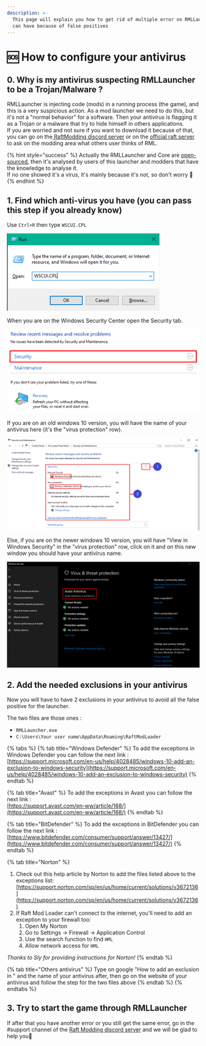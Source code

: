 ```yaml
---
description: >-
  This page will explain you how to get rid of multiple error on RMLLauncher you
  can have because of false positives
---
```


# 🆘 How to configure your antivirus

## 0. Why is my antivirus suspecting RMLLauncher to be a Trojan/Malware ?

RMLLauncher is injecting code (mods) in a running process (the game), and this is a very suspicious action. As a mod launcher we need to do this, but it's not a "normal behavior" for a software. Then your antivirus is flagging it as a Trojan or a malware that try to hide himself in others applications.\
If you are worried and not sure if you want to download it because of that, you can go on the[ RaftModding discord server](https://discord.gg/r83T8Q) or on the [official raft server](https://discord.gg/raft) to ask on the modding area what others user thinks of RML.

{% hint style="success" %}
Actually the RMLLauncher and Core are [open-sourced](https://gitlab.com/TeKGameR950/HyTeKModLoader), then it's analysed by users of this launcher and modders that have the knowledge to analyse it.\
If no one showed it's a virus, it's mainly because it's not, so don't worry 🙂
{% endhint %}

## 1. Find which anti-virus you have (you can pass this step if you already know)

Use `Ctrl+R` then type `WSCUI.CPL`

![](<../.gitbook/assets/image (4).png>)

When you are on the Windows Security Center open the Security tab.

![](<../.gitbook/assets/image (5) (1).png>)

If you are on an old windows 10 version, you will have the name of your antivirus here (it's the "virus protection" row).

![Exemple for Windows Defender antivirus](<../.gitbook/assets/image (2).png>)

Else, if you are on the newer windows 10 version, you will have "View in Windows Security" in the "virus protection" row, click on it and on this new window you should have your antivirus name.

![Exemple for Avast antivirus](<../.gitbook/assets/image (3).png>)

## 2. Add the needed exclusions in your antivirus

Now you will have to have 2 exclusions in your antivirus to avoid all the false positive for the launcher.

The two files are those ones :

* `RMLLauncher.exe`
* `C:\Users\Your user name\AppData\Roaming\RaftModLoader`

{% tabs %}
{% tab title="Windows Defender" %}
To add the exceptions in Windows Defender you can follow the next link :\
[https://support.microsoft.com/en-us/help/4028485/windows-10-add-an-exclusion-to-windows-security](https://support.microsoft.com/en-us/help/4028485/windows-10-add-an-exclusion-to-windows-security)
{% endtab %}

{% tab title="Avast" %}
To add the exceptions in Avast you can follow the next link :\
[https://support.avast.com/en-ww/article/168/](https://support.avast.com/en-ww/article/168/)
{% endtab %}

{% tab title="BitDefender" %}
To add the exceptions in BitDefender you can follow the next link :\
[https://www.bitdefender.com/consumer/support/answer/13427/](https://www.bitdefender.com/consumer/support/answer/13427/)
{% endtab %}

{% tab title="Norton" %}
1. Check out this help article by Norton to add the files listed above to the exceptions list: [https://support.norton.com/sp/en/us/home/current/solutions/v3672136](https://support.norton.com/sp/en/us/home/current/solutions/v3672136)
2. If Raft Mod Loader can't connect to the internet, you'll need to add an exception to your firewall too:
   1. Open My Norton
   2. Go to Settings -> Firewall -> Application Control
   3. Use the search function to find `HML`
   4. Allow network access for `HML`

_Thanks to Sly for providing instructions for Norton!_
{% endtab %}

{% tab title="Others antivirus" %}
Type on google "How to add an exclusion in " and the name of your antivirus after, then go on the website of your antivirus and follow the step for the two files above
{% endtab %}
{% endtabs %}

## 3. Try to start the game through RMLLauncher

If after that you have another error or you still get the same error, go in the #support channel of the [Raft Modding discord server](https://discord.gg/r83T8Q) and we will be glad to help you🙂
